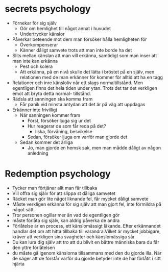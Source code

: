 secrets psychology
==================

* Förnekar för sig själv
  * Gör om hemlighet till något annat i huvudet
  * Undertrycker känslor 
* Påverkar beteende mot dem man försöker hålla hemligheten för
  * Överkompenserar
  * Känner dåligt samvete trots att man inte borde ha det
* Slits mellan känslan att man vill erkänna, samtidigt som man inser att man inte kan erkänna
  * Pest och kolera
  * Att erkänna, på en nivå skulle det lätta i bröstet på en själv, men relationen med de
    man erkänner för kommer för alltid att ha en tagg
* Relationer och inre känsloliv når ett slags normaltillstånd. Men egentligen finns
  det hela tiden under ytan. Trots det tar det verkligen emot att bryta detta normal-
  tillstånd.
* Rädsla att sanningen ska komma fram
  * Får panik vid minsta antydan att det är på väg att uppdagas
* Erkänner inte frivilligt
  * När sanningen kommer fram
    * Först, försöker ljuga sig ur det
    * Hur reagerar de som får reda på det?
    	* Ilska, förvåning, besvikelse
    * Sedan, försöker ljuga om varför man gjorde det
  * Sedan kommer det ärliga
    * Jo, man gjorde en hemsk sak, men man mådde dåligt av någon anledning

Redemption psychology
=====================

- Tycker man förtjänar allt man får tillbaka
- Vill offra sig själv för att slippa st dåliga samvetet
- Räcket man gör lite något liknande fel, får mycket dåligt samvete
- Måste verkligen erkänna för sig själv att man gjort fel, inte förmildra på något sätt.
- Tror personen ogillar mer än vad de egentligen gör
- måste förlåta sig själv, kan aldrig påverka de andra
- Förlåtelse är en process, ett känslomässigt läkande. Efter erkännandet handlar det om att hitta tillbaka till varandra.Vilket är mycket jobbigare, kräver att verkligen sina svagheter och känslomässiga sår
- Du kan lura dig själv att tro att du blivit en bättre människa bara du får den yttre förlåtelsen
- du måste gå igenom känslorna tillsammans med den du gjorde illa. När de säger att de förstår varför du gjorde betyder inte de har förlåtit i sitt hjärta

